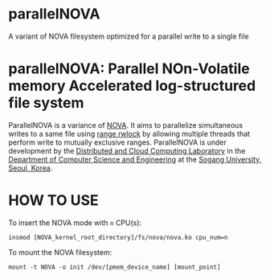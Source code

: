 # parallelNOVA
A variant of NOVA filesystem optimized for a parallel write to a single file

# parallelNOVA: Parallel NOn-Volatile memory Accelerated log-structured file system

ParallelNOVA is a variance of [NOVA][NOVA]. It aims to parallelize simultaneous writes to a same file using [range rwlock][RANGERWLOCK] by allowing multiple threads that perform write to mutually exclusive ranges. ParallelNOVA is under development by the [Distributed and Cloud Computing Laboratory][DCC] in the [Department of Computer Science and Engineering][CS] at the [Sogang University, Seoul, Korea][SG].

[NOVA]: https://github.com/NVSL/linux-nova
[RANGERWLOCK]: https://lwn.net/Articles/722741
[DCC]: http://dcclab.sogang.ac.kr/
[SG]: http://sogang.ac.kr/index.do
[CS]: http://cs.sogang.ac.kr/sub_kor/index.php

# HOW TO USE
To insert the NOVA mode with `n` CPU(s): 

`insmod [NOVA_kernel_root_directory]/fs/nova/nova.ko cpu_num=n`

To mount the NOVA filesystem:

`mount -t NOVA -o init /dev/[pmem_device_name] [mount_point]`
